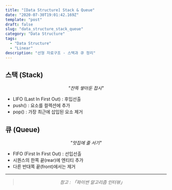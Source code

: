 ```yaml
---
title: "[Data Structure] Stack & Queue"
date: "2020-07-30T19:01:42.169Z"
template: "post"
draft: false
slug: "data_structure_stack_queue"
category: "Data Structure"
tags:
  - "Data Structure"
  - "Linear"
description: "선형 자료구조 - 스택과 큐 정리"
---
```


## 스택 (Stack)

<center><i>"잔뜩 쌓아둔 접시"</i></center>

- LIFO (Last In First Out) : 후입선출
- push() : 요소를 컬렉션에 추가
- pop() : 가장 최근에 삽입된 요소 제거

## 큐 (Queue)

<center><i>"맛집에 줄 서기"</i></center>

- FIFO (First In First Out) : 선입선출
- 시퀀스의 한쪽 끝(rear)에 엔티티 추가
- 다른 반대쪽 끝(front)에서는 제거

<hr>

> <center><i>참고 : 「파이썬 알고리즘 인터뷰」</i></center>
